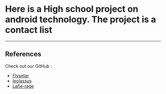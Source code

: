 # Here is a High school project on android technology. The project is a contact list

----
## References
Check out our GitHub :
- [Flysetar](https://github.com/Flysetar)
- [leolassus](https://github.com/leolassus)
- [Lafie-rage](https://github.com/Lafie-rage/)

